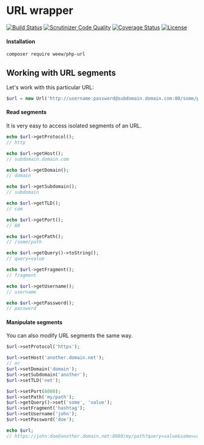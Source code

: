 # URL wrapper

[![Build Status](https://travis-ci.org/weew/php-url.svg?branch=master)](https://travis-ci.org/weew/php-url)
[![Scrutinizer Code Quality](https://scrutinizer-ci.com/g/weew/php-url/badges/quality-score.png?b=master)](https://scrutinizer-ci.com/g/weew/php-url/?branch=master)
[![Coverage Status](https://coveralls.io/repos/weew/php-url/badge.svg?branch=master&service=github)](https://coveralls.io/github/weew/php-url?branch=master)
[![License](https://poser.pugx.org/weew/php-url/license)](https://packagist.org/packages/weew/php-url)

#### Installation

`composer require weew/php-url`

## Working with URL segments

Let's work with this particular URL:

```php
$url = new Url('http://username:password@subdomain.domain.com:80/some/path?query=value#fragment');
```

#### Read segments

It is very easy to access isolated segments of an URL.

```php
echo $url->getProtocol();
// http

echo $url->getHost();
// subdomain.domain.com

echo $url->getDomain();
// domain

echo $url->getSubdomain();
// subdomain

echo $url->getTLD();
// com

echo $url->getPort();
// 80

echo $url->getPath();
// /some/path

echo $url->getQuery()->toString();
// query=value

echo $url->getFragment();
// fragment

echo $url->getUsername();
// username

echo $url->getPassword();
// password
```

#### Manipulate segments

You can also modify URL segments the same way.

```php
$url->setProtocol('https');

$url->setHost('another.domain.net');
// or
$url->setDomain('domain');
$url->setSubdomain('another');
$url->setTLD('net');

$url->setPort(8080);
$url->setPath('my/path');
$url->getQuery()->set('some', 'value');
$url->setFragment('hashtag');
$url->setUsername('john');
$url->setPassword('doe');

echo $url;
// https://john:doe@another.domain.net:8080/my/path?query=value&some=value#hashtag
```
